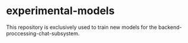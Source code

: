 # experimental-models
This repository is exclusively used to train new models for the backend-proccessing-chat-subsystem.
